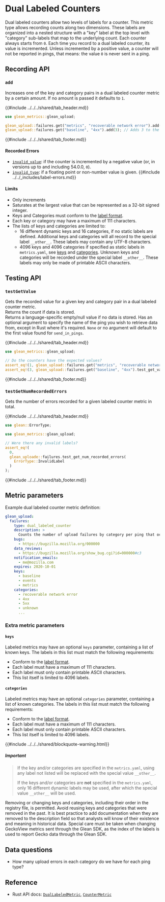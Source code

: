 # Dual Labeled Counters

Dual labeled counters allow two levels of labels for a counter. This metric type allows recording counts along two dimensions.
These labels are organized into a nested structure with a "key" label at the top level with "category" sub-labels that map to the underlying count.
Each counter always starts from `0`.
Each time you record to a dual labeled counter, its value is incremented.
Unless incremented by a positive value, a counter will not be reported in pings,
that means: the value `0` is never sent in a ping.

## Recording API

### `add`

Increases one of the key and category pairs in a dual labeled counter metric by a certain amount.
If no amount is passed it defaults to `1`.

{{#include ../../../shared/tab_header.md}}

<div data-lang="Rust" class="tab">

```Rust
use glean_metrics::glean_upload;

glean_upload::failures.get("metrics", "recoverable network error").add(1); // Adds 1 to the "metrics: recoverable network error" counter.
glean_upload::failures.get("baseline", "4xx").add(3); // Adds 3 to the "baseline: 4xx" counter.
```
</div>

<div data-lang="Firefox Desktop" class="tab"></div>

{{#include ../../../shared/tab_footer.md}}

#### Recorded Errors

* [`invalid_value`](../../user/metrics/error-reporting.md): if the counter is incremented by a negative value
  (or, in versions up to and including 54.0.0, `0`).
* [`invalid_type`](../../user/metrics/error-reporting.md): if a floating point or non-number value is given.
{{#include ../../_includes/label-errors.md}}

#### Limits

* Only increments
* Saturates at the largest value that can be represented as a 32-bit signed integer.
* Keys and Categories must conform to the [label format](index.md#label-format).
* Each key or category may have a maximum of 111 characters.
* The lists of keys and categories are limited to:
  * 16 different dynamic keys and 16 categories, if no static labels are defined.
    Additional keys and categories will all record to the special label `__other__`.
    These labels may contain any UTF-8 characters.
  * 4096 keys and 4096 categories if specified as static labels in `metrics.yaml`, see [keys](#keys) and [categories](#categories).
    Unknown keys and categories will be recorded under the special label `__other__`.
    These labels may only be made of printable ASCII characters.

## Testing API

### `testGetValue`

Gets the recorded value for a given key and category pair in a dual labeled counter metric.  
Returns the count if data is stored.  
Returns a language-specific empty/null value if no data is stored.
Has an optional argument to specify the name of the ping you wish to retrieve data from, except
in Rust where it's required. `None` or no argument will default to the first value found for `send_in_pings`.

{{#include ../../../shared/tab_header.md}}

<div data-lang="Rust" class="tab">

```Rust
use glean_metrics::glean_upload;

// Do the counters have the expected values?
assert_eq!(1, glean_upload::failures.get("metrics", "recoverable network error").test_get_value().unwrap());
assert_eq!(3, glean_upload::failures.get("baseline", "4xx").test_get_value().unwrap());
```
</div>

<div data-lang="Firefox Desktop" class="tab"></div>

{{#include ../../../shared/tab_footer.md}}

### `testGetNumRecordedErrors`

Gets the number of errors recorded for a given labeled counter metric in total.

{{#include ../../../shared/tab_header.md}}

<div data-lang="Rust" class="tab">

```Rust
use glean::ErrorType;

use glean_metrics::glean_upload;

// Were there any invalid labels?
assert_eq!(
  0,
  glean_uploade::failures.test_get_num_recorded_errors(
    ErrorType::InvalidLabel
  )
);
```
</div>

<div data-lang="Firefox Desktop" class="tab"></div>

{{#include ../../../shared/tab_footer.md}}

## Metric parameters

Example dual labeled counter metric definition:

```YAML
glean_upload:
  failures:
    type: dual_labeled_counter
    description: >
      Counts the number of upload failures by category per ping that occur in the application.
    bugs:
      - https://bugzilla.mozilla.org/000000
    data_reviews:
      - https://bugzilla.mozilla.org/show_bug.cgi?id=000000#c3
    notification_emails:
      - me@mozilla.com
    expires: 2020-10-01
    keys:
      - baseline
      - events
      - metrics
    categories:
      - recoverable network error
      - 4xx
      - 5xx
      - unknown
      ...
```

### Extra metric parameters

#### `keys`

Labeled metrics may have an optional `keys` parameter, containing a list of known keys.
The labels in this list must match the following requirements:

* Conform to the [label format](index.md#label-format).
* Each label must have a maximum of 111 characters.
* Each label must only contain printable ASCII characters.
* This list itself is limited to 4096 labels.

#### `categories`

Labeled metrics may have an optional `categories` parameter, containing a list of known categories.
The labels in this list must match the following requirements:

* Conform to the [label format](index.md#label-format).
* Each label must have a maximum of 111 characters.
* Each label must only contain printable ASCII characters.
* This list itself is limited to 4096 labels.

{{#include ../../../shared/blockquote-warning.html}}

##### Important

> If the key and/or categories are specified in the `metrics.yaml`, using any label not listed
> will be replaced with the special value `__other__`.
>
> If the keys and/or categories are **not** specified in the `metrics.yaml`, only 16 different dynamic labels
> may be used, after which the special value `__other__` will be used.

Removing or changing keys and categories, including their order in the registry file, is permitted.
Avoid reusing keys and categories that were removed in the past. It is best practice to add documentation
when they are removed to the description field so that analysts will know of their existence and meaning in
historical data. Special care must be taken when changing GeckoView metrics sent through the Glean SDK, as the
index of the labels is used to report Gecko data through the Glean SDK.

## Data questions

* How many upload errors in each category do we have for each ping type?

## Reference

* Rust API docs: [`DualLabeledMetric`](../../../docs/glean/private/struct.DualLabeledMetric.html), [`CounterMetric`](../../../docs/glean/private/struct.CounterMetric.html)
